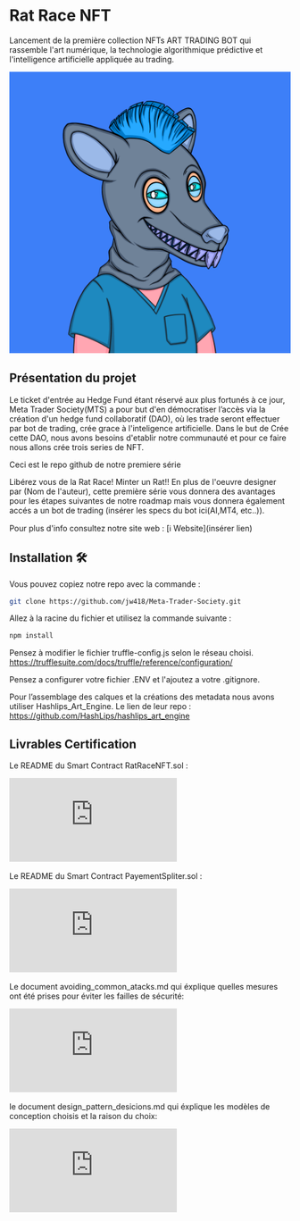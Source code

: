 # Rat Race NFT

Lancement de la première collection NFTs ART TRADING BOT qui rassemble l'art numérique, la technologie algorithmique prédictive et l'intelligence artificielle appliquée au trading.

![](https://github.com/jw418/Meta-Trader-Society/blob/main/logo.png)

## Présentation du projet

Le ticket d'entrée au Hedge Fund étant réservé aux plus fortunés à ce jour, Meta Trader Society(MTS) a pour but d'en démocratiser l’accès via la création d'un hedge fund collaboratif (DAO), où les trade seront effectuer par bot de trading, crée grace à l'inteligence artificielle.
Dans le but de Crée cette DAO, nous avons besoins d'etablir notre communauté et pour ce faire nous allons crée trois series de NFT.

Ceci est le repo github de notre premiere série 

Libérez vous de la Rat Race! Minter un Rat!! En plus de l'oeuvre designer par (Nom de l'auteur), cette première série vous donnera des avantages pour les étapes suivantes de notre roadmap mais vous donnera également accés a un bot de trading (insérer les specs du bot ici(AI,MT4, etc..)).

Pour plus d'info consultez notre site web : [ℹ️ Website](insérer lien)


## Installation 🛠️

Vous pouvez copiez notre repo avec la commande : 
```sh
git clone https://github.com/jw418/Meta-Trader-Society.git
```

Allez à la racine du fichier et utilisez la commande suivante :
```sh
npm install
```

Pensez à modifier le fichier truffle-config.js selon le réseau choisi.
https://trufflesuite.com/docs/truffle/reference/configuration/

Pensez a configurer votre fichier .ENV et l'ajoutez a votre .gitignore.

Pour l’assemblage des calques et la créations des metadata nous avons 
utiliser Hashlips_Art_Engine.
Le lien de leur repo : https://github.com/HashLips/hashlips_art_engine


## Livrables Certification

Le README du Smart Contract RatRaceNFT.sol : 

![](https://github.com/jw418/Meta-Trader-Society/blob/main/RatRaceNFTDoc.md)

Le README du Smart Contract PayementSpliter.sol :

![](https://github.com/jw418/Meta-Trader-Society/blob/main/PayementSplitterDoc.md)

Le document avoiding_common_atacks.md qui éxplique quelles mesures ont été prises pour éviter les failles de sécurité:

![](https://github.com/jw418/Meta-Trader-Society/blob/main/avoiding_common_attacks.md)

le document design_pattern_desicions.md qui éxplique les modèles de conception choisis et la raison du choix:

![](https://github.com/jw418/Meta-Trader-Society/blob/main/design_patern_desicions.md)
